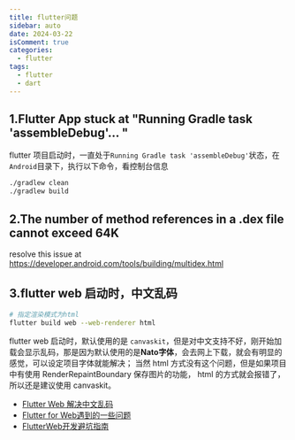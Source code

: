 ```yaml
---
title: flutter问题
sidebar: auto
date: 2024-03-22
isComment: true
categories:
  - flutter
tags:
  - flutter
  - dart
---
```


## 1.Flutter App stuck at "Running Gradle task 'assembleDebug'... "
flutter 项目启动时，一直处于`Running Gradle task 'assembleDebug'`状态，在`Android`目录下，执行以下命令，看控制台信息

```bash
./gradlew clean 
./gradlew build
```

## 2.The number of method references in a .dex file cannot exceed 64K

resolve this issue at https://developer.android.com/tools/building/multidex.html

## 3.flutter web 启动时，中文乱码
```bash
# 指定渲染模式为html
flutter build web --web-renderer html
```

flutter web 启动时，默认使用的是 `canvaskit`，但是对中文支持不好，刚开始加载会显示乱码，那是因为默认使用的是**Nato字体**，会去网上下载，就会有明显的感觉，可以设定项目字体就能解决；
当然 html 方式没有这个问题，但是如果项目中有使用 RenderRepaintBoundary 保存图片的功能， html 的方式就会报错了，所以还是建议使用 canvaskit。

+ [Flutter Web 解决中文乱码](https://juejin.cn/post/7156106959001747493)
+ [Flutter for Web遇到的一些问题](https://www.duicode.com/post/49)
+ [FlutterWeb开发避坑指南](https://juejin.cn/post/7111984589086588959)
